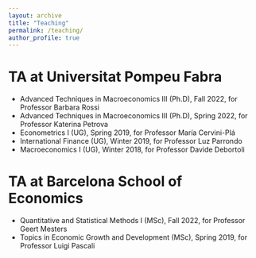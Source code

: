 ```yaml
---
layout: archive
title: "Teaching"
permalink: /teaching/
author_profile: true
---
```


TA at Universitat Pompeu Fabra
======
- Advanced Techniques in Macroeconomics III (Ph.D), Fall 2022, for Professor Barbara Rossi
- Advanced Techniques in Macroeconomics III (Ph.D), Spring 2022, for Professor Katerina Petrova
- Econometrics I (UG), Spring 2019, for Professor María Cervini-Plá
- International Finance (UG), Winter 2019, for Professor Luz Parrondo
- Macroeconomics I (UG), Winter 2018, for Professor Davide Debortoli

TA at Barcelona School of Economics
======
- Quantitative and Statistical Methods I (MSc), Fall 2022, for Professor Geert Mesters
- Topics in Economic Growth and Development (MSc), Spring 2019, for Professor Luigi Pascali